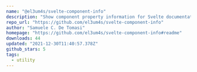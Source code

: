 ```yaml
---
name: "@el3um4s/svelte-component-info"
description: "Show component property information for Svelte documentation."
repo_url: "https://github.com/el3um4s/svelte-component-info"
author: "Samuele C. De Tomasi"
homepage: "https://github.com/el3um4s/svelte-component-info#readme"
downloads: 44
updated: "2021-12-30T11:40:57.378Z"
github_stars: 5
tags: 
  - utility
---
```

